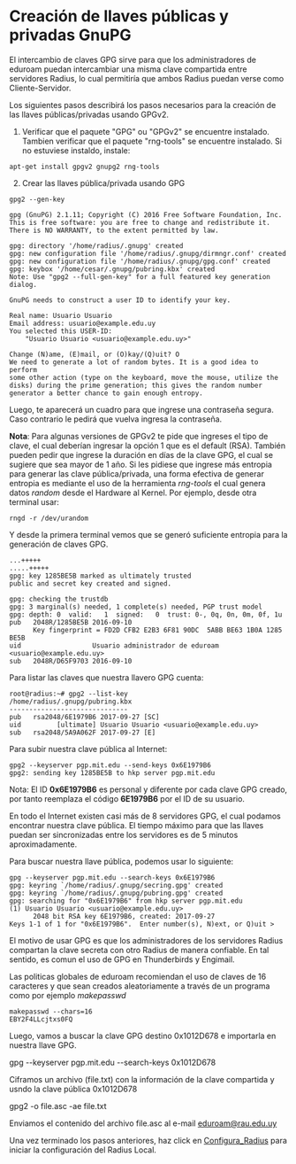 # Creación de llaves públicas y privadas GnuPG

El intercambio de claves GPG sirve para que los administradores de eduroam puedan intercambiar una misma clave compartida entre servidores Radius, lo cual permitiría que ambos Radius puedan verse como Cliente-Servidor.

Los siguientes pasos describirá los pasos necesarios para la creación de las llaves públicas/privadas usando GPGv2.

1. Verificar que el paquete "GPG" ou "GPGv2" se encuentre instalado. Tambien verificar que el paquete "rng-tools" se encuentre instalado. Si no estuviese instaldo, instale: 

```
apt-get install gpgv2 gnupg2 rng-tools
```

2. Crear las llaves pública/privada usando GPG

```
gpg2 --gen-key

gpg (GnuPG) 2.1.11; Copyright (C) 2016 Free Software Foundation, Inc.
This is free software: you are free to change and redistribute it.
There is NO WARRANTY, to the extent permitted by law.

gpg: directory '/home/radius/.gnupg' created
gpg: new configuration file '/home/radius/.gnupg/dirmngr.conf' created
gpg: new configuration file '/home/radius/.gnupg/gpg.conf' created
gpg: keybox '/home/cesar/.gnupg/pubring.kbx' created
Note: Use "gpg2 --full-gen-key" for a full featured key generation dialog.

GnuPG needs to construct a user ID to identify your key.

Real name: Usuario Usuario
Email address: usuario@example.edu.uy
You selected this USER-ID:
    "Usuario Usuario <usuario@example.edu.uy>"

Change (N)ame, (E)mail, or (O)kay/(Q)uit? O
We need to generate a lot of random bytes. It is a good idea to perform
some other action (type on the keyboard, move the mouse, utilize the
disks) during the prime generation; this gives the random number
generator a better chance to gain enough entropy.
```

Luego, te aparecerá un cuadro para que ingrese una contraseña segura. Caso contrario le pedirá que vuelva ingresa la contraseña.

**Nota**: Para algunas versiones de GPGv2 te pide que ingreses el tipo de clave, el cual deberían ingresar la opción 1 que es el default (RSA). También pueden pedir que ingrese la duración en días de la clave GPG, el cual se sugiere que sea mayor de 1 año. Si les pidiese que ingrese más entropia para generar las clave pública/privada, una forma efectiva de generar entropia es mediante el uso de la herramienta *rng-tools* el cual genera datos *random* desde el Hardware al Kernel. Por ejemplo, desde otra terminal usar:

```
rngd -r /dev/urandom

```
Y desde la primera terminal vemos que se generó suficiente entropia para la generación de claves GPG.

```
...+++++
.....+++++
gpg: key 1285BE5B marked as ultimately trusted
public and secret key created and signed.

gpg: checking the trustdb
gpg: 3 marginal(s) needed, 1 complete(s) needed, PGP trust model
gpg: depth: 0  valid:   1  signed:   0  trust: 0-, 0q, 0n, 0m, 0f, 1u
pub   2048R/1285BE5B 2016-09-10
      Key fingerprint = FD2D CFB2 E2B3 6F81 90DC  5ABB BE63 1B0A 1285 BE5B
uid                  Usuario administrador de eduroam <usuario@example.edu.uy>
sub   2048R/D65F9703 2016-09-10
```
Para listar las claves que nuestra llavero GPG cuenta:
```
root@radius:~# gpg2 --list-key
/home/radius/.gnupg/pubring.kbx
------------------------------
pub   rsa2048/6E1979B6 2017-09-27 [SC]
uid         [ultimate] Usuario Usuario <usuario@example.edu.uy>
sub   rsa2048/5A9A062F 2017-09-27 [E]
```

Para subir nuestra clave pública al Internet:
```
gpg2 --keyserver pgp.mit.edu --send-keys 0x6E1979B6
gpg2: sending key 1285BE5B to hkp server pgp.mit.edu
```
Nota: El ID **0x6E1979B6** es personal y diferente por cada clave GPG creado, por tanto reemplaza el código **6E1979B6** por el ID de su usuario.

En todo el Internet existen casi más de 8 servidores GPG, el cual podamos encontrar nuestra clave pública. El tiempo máximo para que las llaves puedan ser sincronizadas entre los servidores es de 5 minutos aproximadamente.

Para buscar nuestra llave pública, podemos usar lo siguiente:
```
gpg --keyserver pgp.mit.edu --search-keys 0x6E1979B6
gpg: keyring `/home/radius/.gnupg/secring.gpg' created
gpg: keyring `/home/radius/.gnupg/pubring.gpg' created
gpg: searching for "0x6E1979B6" from hkp server pgp.mit.edu
(1)	Usuario Usuario <usuario@example.edu.uy>
	  2048 bit RSA key 6E1979B6, created: 2017-09-27
Keys 1-1 of 1 for "0x6E1979B6".  Enter number(s), N)ext, or Q)uit > 
```

El motivo de usar GPG es que los administradores de los servidores Radius compartan la clave secreta con otro Radius de manera confiable. En tal sentido, es comun el uso de GPG en Thunderbirds y Engimail.

Las politicas globales de eduroam recomiendan el uso de claves de 16 caracteres y que sean creados aleatoriamente a través de un programa como por ejemplo *makepasswd*
```
makepasswd --chars=16
EBY2F4LLcjtxs0FQ
```
Luego, vamos a buscar la clave GPG destino 0x1012D678 e importarla en nuestra llave GPG.

gpg --keyserver pgp.mit.edu --search-keys 0x1012D678

Ciframos un archivo (file.txt) con la información de la clave compartida y usndo la clave pública 0x1012D678

gpg2 -o file.asc -ae file.txt

Enviamos el contenido del archivo file.asc al e-mail eduroam@rau.edu.uy

Una vez terminado los pasos anteriores, haz click en [Configura_Radius](https://github.com/richardqa/curso-eduroam/blob/master/modulos/Freeradius3.x/configuraciones/README.md) para iniciar la configuración del Radius Local.
